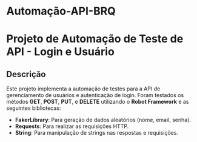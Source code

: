 # Automação-API-BRQ


# Projeto de Automação de Teste de API - Login e Usuário

## Descrição

Este projeto implementa a automação de testes para a API de gerenciamento de usuários e autenticação de login. Foram testados os métodos **GET**, **POST**, **PUT**, e **DELETE** utilizando o **Robot Framework** e as seguintes bibliotecas:

- **FakerLibrary**: Para geração de dados aleatórios (nome, email, senha).
- **Requests**: Para realizar as requisições HTTP.
- **String**: Para manipulação de strings nas respostas e requisições.

